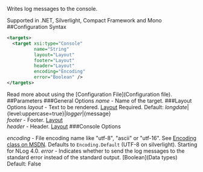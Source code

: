 Writes log messages to the console. 

Supported in .NET, Silverlight, Compact Framework and Mono
##Configuration Syntax
```xml
<targets>
  <target xsi:type="Console"
          name="String"
          layout="Layout"
          footer="Layout"
          header="Layout"
          encoding="Encoding"
          error="Boolean" />
</targets>
```
Read more about using the [Configuration File](Configuration file).
##Parameters
###General Options
_name_ - Name of the target.
###Layout Options
_layout_ - Text to be rendered. [Layout](Layouts) Required. Default: ${longdate}|${level:uppercase=true}|${logger}|${message}  
_footer_ - Footer. [Layout](Layouts)  
_header_ - Header. [Layout](Layouts)
###Console Options

_encoding_ - File encoding name like "utf-8", "ascii" or "utf-16". See [Encoding class on MSDN](http://msdn.microsoft.com/en-us/library/system.text.encoding%28v=vs.110%29.aspx). Defaults to `Encoding.Default` (UTF-8 on silverlight). Starting for NLog 4.0.
_error_ - Indicates whether to send the log messages to the standard error instead of the standard output. [Boolean](Data types) Default: False
